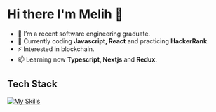 # Hi there I'm Melih 👋
- 🌱 I’m a recent software engineering graduate.
- 🔭 Currently coding **Javascript, React** and practicing **HackerRank**.
- ⚡ Interested in blockchain.
- 📫 Learning now **Typescript, Nextjs** and **Redux**.

## Tech Stack
[![My Skills](https://skillicons.dev/icons?i=git,java,cs,solidity,js,html,css,sass,tailwind,bootstrap)](https://skillicons.dev)



<!--

<p align="center">
  <a href="https://skillicons.dev">
    <img src="https://skillicons.dev/icons?i=git,java,cs,solidity,js,html,css,sass,tailwind,bootstrap" />
  </a>
</p>

**mlhcck/mlhcck** is a ✨ _special_ ✨ repository because its `README.md` (this file) appears on your GitHub profile.

Here are some ideas to get you started:

- 🌱 I’m currently learning ...
- 👯 I’m looking to collaborate on ...
- 🤔 I’m looking for help with ...
- 💬 Ask me about ...
- 📫 How to reach me: ...
- 😄 Pronouns: ...
- ⚡ Fun fact: ...
-->
